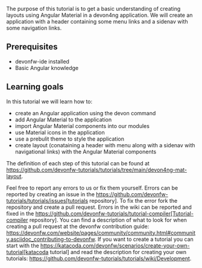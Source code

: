 The purpose of this tutorial is to get a basic understanding of creating layouts using Angular Material in a devon4ng application. We will create an application with a header containing some menu links and a sidenav with some navigation links.

## Prerequisites
* devonfw-ide installed
* Basic Angular knowledge

## Learning goals
In this tutorial we will learn how to:
* create an Angular application using the devon command
* add Angular Material to the application
* import Angular Material components into our modules
* use Material icons in the application
* use a prebulit theme to style the application
* create layout (conataining a header with menu along with a sidenav with navigational links) with the Angular Material components



The definition of each step of this tutorial can be found at https://github.com/devonfw-tutorials/tutorials/tree/main/devon4ng-mat-layout. 

Feel free to report any errors to us or fix them yourself. Errors can be reported by creating an issue in the https://github.com/devonfw-tutorials/tutorials/issues[tutorials repository]. To fix the error fork the repository and create a pull request. Errors in the wiki can be reported and fixed in the https://github.com/devonfw-tutorials/tutorial-compiler[Tutorial-compiler repository].
You can find a description of what to look for when creating a pull request at the devonfw contribution guide: https://devonfw.com/website/pages/community/community.html#community.asciidoc_contributing-to-devonfw. If you want to create a tutorial you can start with the https://katacoda.com/devonfw/scenarios/create-your-own-tutorial[katacoda tutorial] and read the description for creating your own tutorials: https://github.com/devonfw-tutorials/tutorials/wiki/Development.
